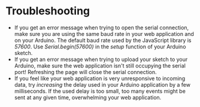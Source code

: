 # Troubleshooting

* If  you get an error message when trying to open the serial connection, make sure you are using the same baud rate in your web application and on your Arduino. The default baud rate used by the JavaScript library is _57600_. Use _Serial.begin(57600)_ in the _setup_ function of your Arduino sketch.
* If you get an error message when trying to upload your sketch to your Arduino, make sure the web application isn't still occupying the serial port! Refreshing the page will close the serial connection.
* If you feel like your web application is very unresponsive to incoming data, try _increasing_ the delay used in your Arduino application by a few milliseconds. If the used delay is too small, too many events might be sent at any given time, overwhelming your web application.





